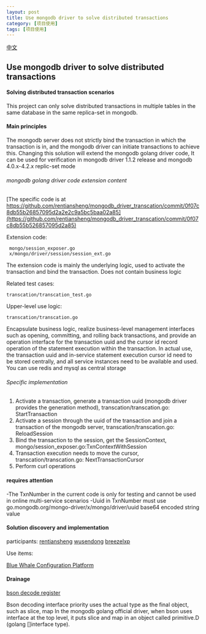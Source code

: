 ```yaml
---
layout: post
title: Use mongodb driver to solve distributed transactions
category: [项目使用]
tags: [项目使用]
---
```


[中文](%E9%A1%B9%E7%9B%AE%E4%BD%BF%E7%94%A8/2021/01/03/mongodb_go_driver_distributed_transaction_cn..html)

## Use mongodb driver to solve distributed transactions


#### Solving distributed transaction scenarios

This project can only solve distributed transactions in multiple tables in the same database in the same replica-set in mongodb.



#### Main principles

The mongodb server does not strictly bind the transaction in which the transaction is in, and the mongodb driver can initiate transactions to achieve this.
Changing this solution will extend the mongodb golang driver code,
It can be used for verification in mongodb driver 1.1.2 release and mongodb 4.0.x-4.2.x replic-set mode

###### mongodb golang driver code extension content


[The specific code is at https://github.com/rentiansheng/mongodb_driver_transcation/commit/0f07c8db55b26857095d2a2e2c9a5bc5baa02a85](https://github.com/rentiansheng/mongodb_driver_transcation/commit/0f07c8db55b526857095d2a85)


Extension code:
```
 mongo/session_exposer.go
 x/mongo/driver/session/session_ext.go
```
The extension code is mainly the underlying logic, used to activate the transaction and bind the transaction. Does not contain business logic



Related test cases:

```
transcation/transcation_test.go

```

Upper-level use logic:

```
transcation/transcation.go
```

Encapsulate business logic, realize business-level management interfaces such as opening, committing, and rolling back transactions, and provide an operation interface for the transaction uuid and the cursor id record operation of the statement execution within the transaction.
In actual use, the transaction uuid and in-service statement execution cursor id need to be stored centrally, and all service instances need to be available and used. You can use redis and mysql as central storage


###### Specific implementation

1. Activate a transaction, generate a transaction uuid (mongodb driver provides the generation method), transcation/transcation.go: StartTransaction
2. Activate a session through the uuid of the transaction and join a transaction of the mongodb server, transcation/transcation.go: ReloadSession
3. Bind the transaction to the session, get the SessionContext, mongo/session_exposer.go:TxnContextWithSession
4. Transaction execution needs to move the cursor, transcation/transcation.go: NextTransactionCursor
5. Perform curl operations



#### requires attention

-The TxnNumber in the current code is only for testing and cannot be used in online multi-service scenarios
-Uuid in TxnNumber must use go.mongodb.org/mongo-driver/x/mongo/driver/uuid base64 encoded string value





#### Solution discovery and implementation

participants:
[rentiansheng](https://github.com/rentiansheng)
[wusendong](https://github.com/wusendong)
[breezelxp](https://github.com/breezelxp)

Use items:


[Blue Whale Configuration Platform](https://github.com/Tencent/bk-cmdb)


#### Drainage
[bson decode register](https://github.com/rentiansheng/bson-register)

Bson decoding interface priority uses the actual type as the final object, such as slice, map
In the mongodb golang official driver, when bson uses interface at the top level, it puts slice and map in an object called primitive.D (golang []interface type).